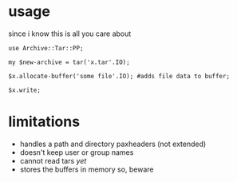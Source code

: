 # usage

since i know this is all you care about

```perl6
use Archive::Tar::PP;

my $new-archive = tar('x.tar'.IO);

$x.allocate-buffer('some file'.IO); #adds file data to buffer;

$x.write;
```

# limitations

* handles a path and directory paxheaders (not extended)
* doesn't keep user or group names
* cannot read tars _yet_
* stores the buffers in memory so, beware
